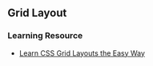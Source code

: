 ## Grid Layout

### Learning Resource
* [Learn CSS Grid Layouts the Easy Way](https://www.youtube.com/watch?v=eHaZlFcGl6k)
